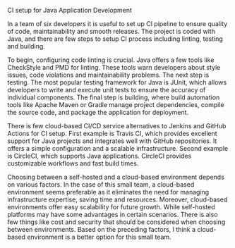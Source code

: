 CI setup for Java Application Development

In a team of six developers it is useful to set up CI pipeline to ensure quality of code, maintainability and smooth releases. The project is coded with Java, and there are few steps to setup CI process including linting, testing and building.

To begin, configuring code linting is crucial. Java offers a few tools like CheckStyle and PMD for linting. These tools warn developers about style issues, code violations and maintainability problems. The next step is testing. The most popular testing framework for Java is JUnit, which allows developers to write and execute unit tests to ensure the accuracy of individual components. The final step is building, where build automation tools like Apache Maven or Gradle manage project dependencies, compile the source code, and package the application for deployment.

There is few cloud-based CI/CD service alternatives to Jenkins and GitHub Actions for CI setup. First example is Travis CI, which provides excellent support for Java projects and integrates well with GitHub repositories. It offers a simple configuration and a scalable infrastructure. Second example is CircleCI, which supports Java applications. CircleCI provides customizable workflows and fast build times.

Choosing between a self-hosted and a cloud-based environment depends on various factors. In the case of this small team, a cloud-based environment seems preferable as it eliminates the need for managing infrastructure expertise, saving time and resources. Moreover, cloud-based environments offer easy scalability for future growth. While self-hosted platforms may have some advantages in certain scenarios. There is also few things like cost and security that should be considered when choosing between environments. Based on the preceding factors, I think a cloud-based environment is a better option for this small team.
